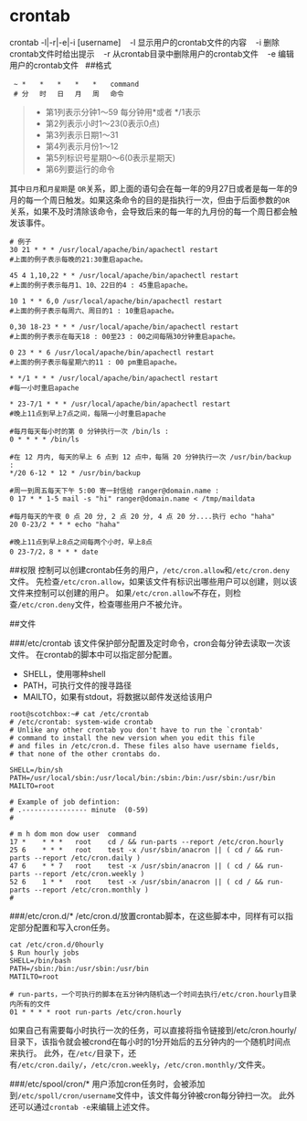 # crontab
crontab -l|-r|-e|-i [username]
   -l 显示用户的crontab文件的内容
   -i 删除crontab文件时给出提示
   -r 从crontab目录中删除用户的crontab文件
   -e 编辑用户的crontab文件
  
##格式

```shell
 ~ *　　*　　*　　*　　*　　command
 # 分　 时　 日　 月　 周　 命令
```
>* 第1列表示分钟1～59 每分钟用*或者 */1表示
>* 第2列表示小时1～23(0表示0点)
>* 第3列表示日期1～31
>* 第4列表示月份1～12
>* 第5列标识号星期0～6(0表示星期天)
>* 第6列要运行的命令

其中`日月`和`月星期`是 `OR`关系，即上面的语句会在每一年的9月27日或者是每一年的9月的每一个周日触发。如果这条命令的目的是指执行一次，但由于后面参数的`OR`关系，如果不及时清除该命令，会导致后来的每一年的九月份的每一个周日都会触发该事件。

```shell
# 例子
30 21 * * * /usr/local/apache/bin/apachectl restart
#上面的例子表示每晚的21:30重启apache。
  
45 4 1,10,22 * * /usr/local/apache/bin/apachectl restart
#上面的例子表示每月1、10、22日的4 : 45重启apache。
  
10 1 * * 6,0 /usr/local/apache/bin/apachectl restart
#上面的例子表示每周六、周日的1 : 10重启apache。
  
0,30 18-23 * * * /usr/local/apache/bin/apachectl restart
#上面的例子表示在每天18 : 00至23 : 00之间每隔30分钟重启apache。
  
0 23 * * 6 /usr/local/apache/bin/apachectl restart
#上面的例子表示每星期六的11 : 00 pm重启apache。
  
* */1 * * * /usr/local/apache/bin/apachectl restart
#每一小时重启apache
  
* 23-7/1 * * * /usr/local/apache/bin/apachectl restart
#晚上11点到早上7点之间，每隔一小时重启apache
  
#每月每天每小时的第 0 分钟执行一次 /bin/ls :
0 * * * * /bin/ls

#在 12 月内, 每天的早上 6 点到 12 点中，每隔 20 分钟执行一次 /usr/bin/backup :
*/20 6-12 * 12 * /usr/bin/backup

#周一到周五每天下午 5:00 寄一封信给 ranger@domain.name :
0 17 * * 1-5 mail -s "hi" ranger@domain.name < /tmp/maildata

#每月每天的午夜 0 点 20 分, 2 点 20 分, 4 点 20 分....执行 echo "haha"
20 0-23/2 * * * echo "haha"

#晚上11点到早上8点之间每两个小时，早上8点
0 23-7/2，8 * * * date
```

##权限
控制可以创建crontab任务的用户，`/etc/cron.allow`和`/etc/cron.deny`文件。
先检查`/etc/cron.allow`，如果该文件有标识出哪些用户可以创建，则以该文件来控制可以创建的用户。
如果`/etc/cron.allow`不存在，则检查`/etc/cron.deny`文件，检查哪些用户不被允许。

##文件

###/etc/crontab
该文件保护部分配置及定时命令，cron会每分钟去读取一次该文件。
在crontab的脚本中可以指定部分配置。

* SHELL，使用哪种shell
* PATH，可执行文件的搜寻路径
* MAILTO，如果有stdout，将数据以邮件发送给该用户

```shell
root@scotchbox:~# cat /etc/crontab
# /etc/crontab: system-wide crontab
# Unlike any other crontab you don't have to run the `crontab'
# command to install the new version when you edit this file
# and files in /etc/cron.d. These files also have username fields,
# that none of the other crontabs do.

SHELL=/bin/sh
PATH=/usr/local/sbin:/usr/local/bin:/sbin:/bin:/usr/sbin:/usr/bin
MAILTO=root

# Example of job defintion:
# .---------------- minute	(0-59)
#

# m h dom mon dow user 	command
17 *   	* * *  	root    cd / && run-parts --report /etc/cron.hourly
25 6   	* * *  	root   	test -x /usr/sbin/anacron || ( cd / && run-parts --report /etc/cron.daily )
47 6   	* * 7  	root   	test -x /usr/sbin/anacron || ( cd / && run-parts --report /etc/cron.weekly )
52 6   	1 * *  	root   	test -x /usr/sbin/anacron || ( cd / && run-parts --report /etc/cron.monthly )
#
```

###/etc/cron.d/*
/etc/cron.d/放置crontab脚本，在这些脚本中，同样有可以指定部分配置和写入cron任务。

```shell
cat /etc/cron.d/0hourly
$ Run hourly jobs
SHELL=/bin/bash
PATH=/sbin:/bin:/usr/sbin:/usr/bin
MATILTO=root

# run-parts，一个可执行的脚本在五分钟内随机选一个时间去执行/etc/cron.hourly目录内所有的文件
01 * * * * root run-parts /etc/cron.hourly
```

如果自己有需要每小时执行一次的任务，可以直接将指令链接到/etc/cron.hourly/目录下，该指令就会被crond在每小时的1分开始后的五分钟内的一个随机时间点来执行。
此外，在`/etc/`目录下，还有`/etc/cron.daily/`，`/etc/cron.weekly`，`/etc/cron.monthly/`文件夹。


###/etc/spool/cron/*
用户添加cron任务时，会被添加到`/etc/spoll/cron/username`文件中，该文件每分钟被cron每分钟扫一次。
此外还可以通过`crontab -e`来编辑上述文件。














































